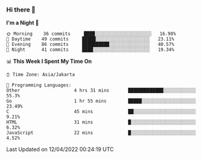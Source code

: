 ### Hi there 👋

<!--
**rmsubekti/rmsubekti** is a ✨ _special_ ✨ repository because its `README.md` (this file) appears on your GitHub profile.

Here are some ideas to get you started:

- 🔭 I’m currently working on ...
- 🌱 I’m currently learning ...
- 👯 I’m looking to collaborate on ...
- 🤔 I’m looking for help with ...
- 💬 Ask me about ...
- 📫 How to reach me: ...
- 😄 Pronouns: ...
- ⚡ Fun fact: ...
-->

<!--START_SECTION:waka-->
**I'm a Night 🦉** 

```text
🌞 Morning    36 commits     ████░░░░░░░░░░░░░░░░░░░░░   16.98% 
🌆 Daytime    49 commits     █████░░░░░░░░░░░░░░░░░░░░   23.11% 
🌃 Evening    86 commits     ██████████░░░░░░░░░░░░░░░   40.57% 
🌙 Night      41 commits     ████░░░░░░░░░░░░░░░░░░░░░   19.34%

```


📊 **This Week I Spent My Time On** 

```text
⌚︎ Time Zone: Asia/Jakarta

💬 Programming Languages: 
Other                    4 hrs 31 mins       █████████████░░░░░░░░░░░░   55.3% 
Go                       1 hr 55 mins        █████░░░░░░░░░░░░░░░░░░░░   23.49% 
C                        45 mins             ██░░░░░░░░░░░░░░░░░░░░░░░   9.21% 
HTML                     31 mins             █░░░░░░░░░░░░░░░░░░░░░░░░   6.32% 
JavaScript               22 mins             █░░░░░░░░░░░░░░░░░░░░░░░░   4.52%

```


 Last Updated on 12/04/2022 00:24:19 UTC
<!--END_SECTION:waka-->
